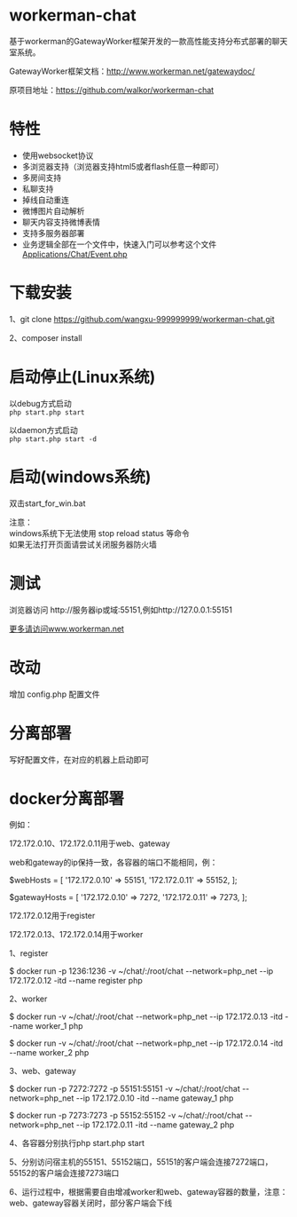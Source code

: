 workerman-chat
=======
基于workerman的GatewayWorker框架开发的一款高性能支持分布式部署的聊天室系统。

GatewayWorker框架文档：http://www.workerman.net/gatewaydoc/

原项目地址：https://github.com/walkor/workerman-chat

 特性
======
 * 使用websocket协议
 * 多浏览器支持（浏览器支持html5或者flash任意一种即可）
 * 多房间支持
 * 私聊支持
 * 掉线自动重连
 * 微博图片自动解析
 * 聊天内容支持微博表情
 * 支持多服务器部署
 * 业务逻辑全部在一个文件中，快速入门可以参考这个文件[Applications/Chat/Event.php](https://github.com/walkor/workerman-chat/blob/master/Applications/Chat/Event.php)   
  
下载安装
=====
1、git clone https://github.com/wangxu-999999999/workerman-chat.git

2、composer install

启动停止(Linux系统)
=====
以debug方式启动  
```php start.php start  ```

以daemon方式启动  
```php start.php start -d ```

启动(windows系统)
======
双击start_for_win.bat  

注意：  
windows系统下无法使用 stop reload status 等命令  
如果无法打开页面请尝试关闭服务器防火墙  

测试
=======
浏览器访问 http://服务器ip或域:55151,例如http://127.0.0.1:55151

 [更多请访问www.workerman.net](http://www.workerman.net/workerman-chat)

改动
=======
增加 config.php 配置文件

分离部署
=======
写好配置文件，在对应的机器上启动即可

docker分离部署
=======
例如：

172.172.0.10、172.172.0.11用于web、gateway

web和gateway的ip保持一致，各容器的端口不能相同，例：

$webHosts = [
    '172.172.0.10' => 55151,
    '172.172.0.11' => 55152,
];

$gatewayHosts = [
    '172.172.0.10' => 7272,
    '172.172.0.11' => 7273,
];

172.172.0.12用于register

172.172.0.13、172.172.0.14用于worker

1、register

$ docker run -p 1236:1236 -v ~/chat/:/root/chat --network=php_net --ip 172.172.0.12 -itd --name register php

2、worker

$ docker run -v ~/chat/:/root/chat --network=php_net --ip 172.172.0.13 -itd --name worker_1 php

$ docker run -v ~/chat/:/root/chat --network=php_net --ip 172.172.0.14 -itd --name worker_2 php

3、web、gateway

$ docker run -p 7272:7272 -p 55151:55151 -v ~/chat/:/root/chat --network=php_net --ip 172.172.0.10 -itd --name gateway_1 php

$ docker run -p 7273:7273 -p 55152:55152 -v ~/chat/:/root/chat --network=php_net --ip 172.172.0.11 -itd --name gateway_2 php

4、各容器分别执行php start.php start

5、分别访问宿主机的55151、55152端口，55151的客户端会连接7272端口，55152的客户端会连接7273端口

6、运行过程中，根据需要自由增减worker和web、gateway容器的数量，注意：web、gateway容器关闭时，部分客户端会下线
